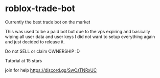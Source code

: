 # roblox-trade-bot
Currently the best trade bot on the market


This was used to be a paid bot but due to the vps expiring and basically wiping all user data and user keys I did not want to setup everything again and just decided to release it.

Do not SELL or claim OWNERSHIP :D

Tutorial at 15 stars


join for help https://discord.gg/SwCsTNRxUC 
